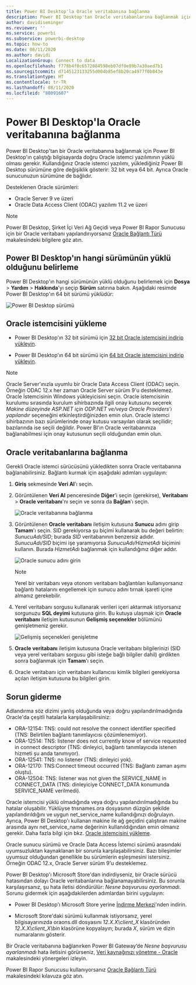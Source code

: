 ```yaml
---
title: Power BI Desktop'la Oracle veritabanına bağlanma
description: Power BI Desktop'tan Oracle veritabanlarına bağlanmak için gerçekleştirilmesi gereken işlemler ve indirmeler
author: davidiseminger
ms.reviewer: ''
ms.service: powerbi
ms.subservice: powerbi-desktop
ms.topic: how-to
ms.date: 08/11/2020
ms.author: davidi
LocalizationGroup: Connect to data
ms.openlocfilehash: f778b4f0c6572084598eb07df0e89b7a30aed7b1
ms.sourcegitcommit: d7145123133255d004b85ef8b20ca4977f0b843e
ms.translationtype: HT
ms.contentlocale: tr-TR
ms.lasthandoff: 08/11/2020
ms.locfileid: "88091607"
---
```

# <a name="connect-to-an-oracle-database-with-power-bi-desktop"></a>Power BI Desktop'la Oracle veritabanına bağlanma
Power BI Desktop'tan bir Oracle veritabanına bağlanmak için Power BI Desktop'ın çalıştığı bilgisayarda doğru Oracle istemci yazılımının yüklü olması gerekir. Kullandığınız Oracle istemci yazılımı, yüklediğiniz Power BI Desktop sürümüne göre değişiklik gösterir: 32 bit veya 64 bit. Ayrıca Oracle sunucunuzun sürümüne de bağlıdır.

Desteklenen Oracle sürümleri: 
- Oracle Server 9 ve üzeri
- Oracle Data Access Client (ODAC) yazılımı 11.2 ve üzeri

> [!NOTE]
> Power BI Desktop, Şirket İçi Veri Ağ Geçidi veya Power BI Rapor Sunucusu için bir Oracle veritabanı yapılandırıyorsanız [Oracle Bağlantı Türü](https://docs.microsoft.com/sql/reporting-services/report-data/oracle-connection-type-ssrs?view=sql-server-ver15) makalesindeki bilgilere göz atın. 


## <a name="determining-which-version-of-power-bi-desktop-is-installed"></a>Power BI Desktop'ın hangi sürümünün yüklü olduğunu belirleme
Power BI Desktop'ın hangi sürümünün yüklü olduğunu belirlemek için **Dosya** > **Yardım** > **Hakkında**'yı seçip **Sürüm** satırına bakın. Aşağıdaki resimde Power BI Desktop'ın 64 bit sürümü yüklüdür:

![Power BI Desktop sürümü](media/desktop-connect-oracle-database/connect-oracle-database_1.png)

## <a name="install-the-oracle-client"></a>Oracle istemcisini yükleme
- Power BI Desktop'ın 32 bit sürümü için [32 bit Oracle istemcisini indirip yükleyin](https://www.oracle.com/technetwork/topics/dotnet/utilsoft-086879.html).

- Power BI Desktop'ın 64 bit sürümü için [64 bit Oracle istemcisini indirip yükleyin](https://www.oracle.com/database/technologies/odac-downloads.html).

> [!NOTE]
> Oracle Server'ınızla uyumlu bir Oracle Data Access Client (ODAC) seçin. Örneğin ODAC 12.x her zaman Oracle Server sürüm 9'u desteklemez.
> Oracle İstemcisinin Windows yükleyicisini seçin.
> Oracle istemcisinin kurulumu sırasında kurulum sihirbazında ilgili onay kutusunu seçerek *Makine düzeyinde ASP.NET için ODP.NET ve/veya Oracle Providers’ı yapılandır* seçeneğini etkinleştirdiğinizden emin olun. Oracle istemci sihirbazının bazı sürümlerinde onay kutusu varsayılan olarak seçilidir; bazılarında ise seçili değildir. Power BI’ın Oracle veritabanınıza bağlanabilmesi için onay kutusunun seçili olduğundan emin olun.

## <a name="connect-to-an-oracle-database"></a>Oracle veritabanlarına bağlanma
Gerekli Oracle istemci sürücüsünü yükledikten sonra Oracle veritabanına bağlanabilirsiniz. Bağlantı kurmak için aşağıdaki adımları uygulayın:

1. **Giriş** sekmesinde **Veri Al**'ı seçin. 

2. Görüntülenen **Veri Al** penceresinde **Diğer**'i seçin (gerekirse), **Veritabanı** > **Oracle veritabanı**'nı seçin ve sonra da **Bağlan**'ı seçin.
   
   ![Oracle veritabanına bağlanma](media/desktop-connect-oracle-database/connect-oracle-database_2.png)
3. Görüntülenen **Oracle veritabanı** iletişim kutusuna **Sunucu** adını girip **Tamam**'ı seçin. SID gerekiyorsa şu biçimi kullanarak bu değeri belirtin: *SunucuAdı/SID*; burada *SID* veritabanının benzersiz adıdır. *SunucuAdı/SID* biçimi işe yaramıyorsa *SunucuAdı/HizmetAdı* biçimini kullanın. Burada *HizmetAdı* bağlanmak için kullandığınız diğer addır.


   ![Oracle sunucu adını girin](media/desktop-connect-oracle-database/connect-oracle-database_3.png)

   > [!NOTE]
   > Yerel bir veritabanı veya otonom veritabanı bağlantıları kullanıyorsanız bağlantı hatalarını engellemek için sunucu adını tırnak işareti içine almanız gerekebilir. 
      
4. Yerel veritabanı sorgusu kullanarak verileri içeri aktarmak istiyorsanız sorgunuzu **SQL deyimi** kutusuna girin. Bu kutuya ulaşmak için **Oracle veritabanı** iletişim kutusunun **Gelişmiş seçenekler** bölümünü genişletmeniz gerekir.
   
   ![Gelişmiş seçenekleri genişletme](media/desktop-connect-oracle-database/connect-oracle-database_4.png)


5. **Oracle veritabanı** iletişim kutusuna Oracle veritabanı bilgilerinizi (SID veya yerel veritabanı sorgusu gibi isteğe bağlı bilgiler dahil) girdikten sonra bağlanmak için **Tamam**'ı seçin.
5. Oracle veritabanı için veritabanı kullanıcısı kimlik bilgileri gerekiyorsa açılan iletişim kutusuna bu bilgileri girin.


## <a name="troubleshooting"></a>Sorun giderme

Adlandırma söz dizimi yanlış olduğunda veya doğru yapılandırılmadığında Oracle'da çeşitli hatalarla karşılaşabilirsiniz:

* ORA-12154: TNS: could not resolve the connect identifier specified (TNS: Belirtilen bağlantı tanımlayıcısı çözümlenemiyor).
* ORA-12514: TNS: listener does not currently know of service requested in connect descriptor (TNS: dinleyici, bağlantı tanımlayıcıda istenen hizmeti şu anda tanımıyor).
* ORA-12541: TNS: no listener (TNS: dinleyici yok).
* ORA-12170: TNS:Connect timeout occurred (TNS: Bağlantı zaman aşımı oluştu).
* ORA-12504: TNS: listener was not given the SERVICE_NAME in CONNECT_DATA (TNS: dinleyiciye CONNECT_DATA konumunda SERVICE_NAME verilmedi).

Oracle istemcisi yüklü olmadığında veya doğru yapılandırılmadığında bu hatalar oluşabilir. Yüklüyse tnsnames.ora dosyasının düzgün şekilde yapılandırıldığını ve uygun net_service_name kullandığınızı doğrulayın. Ayrıca, Power BI Desktop'ı kullanan makine ile ağ geçidini çalıştıran makine arasında aynı net_service_name değerinin kullanıldığından emin olmanız gerekir. Daha fazla bilgi için bkz. [Oracle istemcisini yükleme](#install-the-oracle-client).

Oracle sunucu sürümü ve Oracle Data Access İstemci sürümü arasındaki uyumsuzluktan kaynaklanan bir sorunla karşılaşabilirsiniz. Bazı bileşimler uyumsuz olduğundan genellikle bu sürümlerin eşleşmesini istersiniz. Örneğin ODAC 12.x, Oracle Server sürüm 9'u desteklemez.

Power BI Desktop'ı Microsoft Store'dan indirdiyseniz, bir Oracle sürücü hatasından dolayı Oracle veritabanlarına bağlanamayabilirsiniz. Bu sorunla karşılaşırsanız, şu hata iletisi döndürülür: *Nesne başvurusu ayarlanmadı*. Sorunu gidermek için aşağıdakilerden adımlardan birini uygulayın:

* Power BI Desktop'ı Microsoft Store yerine [İndirme Merkezi](https://www.microsoft.com/download/details.aspx?id=58494)'nden indirin.

* Microsoft Store'daki sürümü kullanmak istiyorsanız, yerel bilgisayarınızda oraons.dll dosyasını _12.X.X\client_X_ klasöründen _12.X.X\client_X\bin_ klasörüne kopyalayın; burada _X_, sürüm ve dizin numaralarını gösterir.

Bir Oracle veritabanına bağlanırken Power BI Gateway’de *Nesne başvurusu ayarlanmadı* hata iletisini görürseniz, [Veri kaynağınızı yönetme - Oracle](service-gateway-onprem-manage-oracle.md) makalesindeki yönergeleri izleyin.

Power BI Rapor Sunucusu kullanıyorsanız [Oracle Bağlantı Türü](https://docs.microsoft.com/sql/reporting-services/report-data/oracle-connection-type-ssrs?view=sql-server-ver15) makalesindeki kılavuza göz atın.
